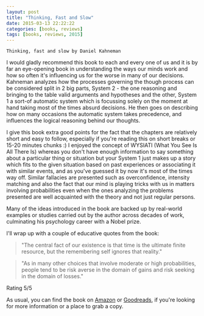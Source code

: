 ```yaml
---
layout: post
title: "Thinking, Fast and Slow"
date: 2015-03-13 22:22:22
categories: [books, reviews]
tags: [books, reviews, 2015]
---
```

`Thinking, fast and slow by Daniel Kahneman`

I would gladly recommend this book to each and every one of us and it is by far an eye-opening book in understanding the ways our minds work and how so often it's influencing us for the worse in many of our decisions. Kahneman analyzes how the processes governing the though process can be considered split in 2 big parts, System 2 - the one reasoning and bringing to the table valid arguments and hypotheses and the other, System 1 a sort-of automatic system which is focussing solely on the moment at hand taking most of the times absurd decisions. He then goes on describing how on many occasions the automatic system takes precedence, and influences the logical reasoning behind our thoughts.

I give this book extra good points for the fact that the chapters are relatively short and easy to follow, especially if you're reading this on short breaks or 15-20 minutes chunks :)
I enjoyed the concept of WYSIATI (What You See Is All There Is) whereas you don't have enough information to say something about a particular thing or situation but your System 1 just makes up a story which fits to the given situation based on past experiences or associating it with similar events, and as you've guessed it by now it's most of the times way off. Similar fallacies are presented such as overconfidence, intensity matching and also the fact that our mind is playing tricks with us in matters involving probabilities even when the ones analyzing the problems presented are well acquainted with the theory and not just regular persons.

Many of the ideas introduced in the book are backed up by real-world examples or studies carried out by the author across decades of work, culminating his psychology career with a Nobel prize.

I'll wrap up with a couple of educative quotes from the book:

> "The central fact of our existence is that time is the ultimate finite resource, but the remembering self ignores that reality."

> "As in many other choices that involve moderate or high probabilities, people tend to be risk averse in the domain of gains and risk seeking in the domain of losses."

Rating 5/5

As usual, you can find the book on [Amazon] or [Goodreads], if you're looking for more information or a place to grab a copy.

[Amazon]: http://www.amazon.com/Thinking-Fast-Slow-Daniel-Kahneman/dp/0374533555
[Goodreads]: https://www.goodreads.com/book/show/14062004-thinking-fast-and-slow
